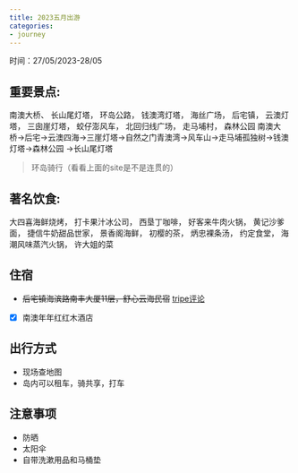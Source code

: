 ```yaml
---
title: 2023五月出游
categories: 
- journey
---
```


<!--toc-->
<!--more-->

时间：27/05/2023-28/05

## 重要景点:

南澳大桥、
长山尾灯塔，
环岛公路，
钱澳湾灯塔，
海丝广场，
后宅镇，
云澳灯塔，
三囱崖灯塔，
蛟仔澎风车，
北回归线广场，
走马埔村，
森林公园
南澳大桥->后宅->云澳四海->三崖灯塔->自然之门青澳湾->风车山->走马埔孤独树->钱澳灯塔->森林公园 ->长山尾灯塔
> 环岛骑行（看看上面的site是不是连贯的）


## 著名饮食:
大四喜海鲜烧烤，
打卡果汁冰公司，
西垦丁咖啡，
好客来牛肉火锅，
黄记沙爹面，
捷信牛奶甜品世家，
景香阁海鲜，
初樱的茶，
炳忠裸条汤，
约定食堂，
海潮风味蒸汽火锅，
许大姐的菜

## 住宿

- ~~后宅镇海滨路南丰大厦11层，舒心云海民宿~~ [tripe评论](https://hk.trip.com/hotels/nanao-hotel-detail-70158913/nan-ao-shu-xin-yun-hai-gong-yu/)
- [X] 南澳年年红红木酒店

## 出行方式

- 现场查地图
- 岛内可以租车，骑共享，打车

## 注意事项

- 防晒
- 太阳伞
- 自带洗漱用品和马桶垫